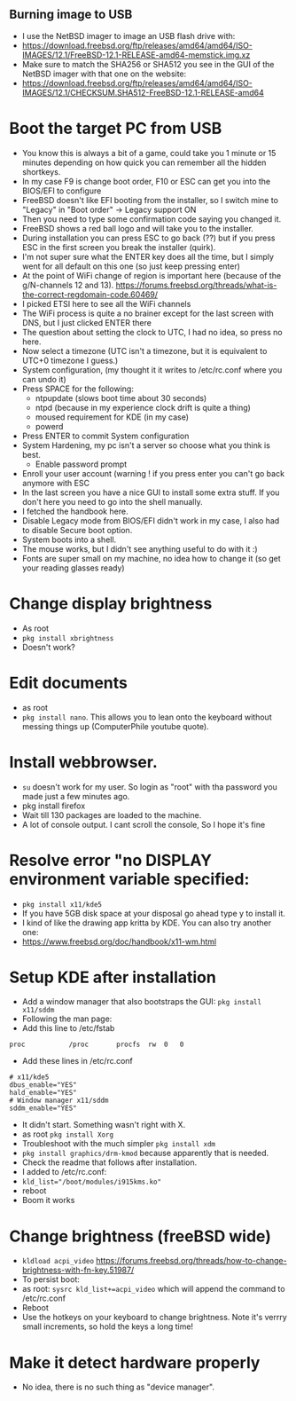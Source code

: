 ## Burning image to USB

- I use the NetBSD imager to image an USB flash drive with:
- https://download.freebsd.org/ftp/releases/amd64/amd64/ISO-IMAGES/12.1/FreeBSD-12.1-RELEASE-amd64-memstick.img.xz
- Make sure to match the SHA256 or SHA512 you see in the GUI of the NetBSD imager with that one on the website:
- https://download.freebsd.org/ftp/releases/amd64/amd64/ISO-IMAGES/12.1/CHECKSUM.SHA512-FreeBSD-12.1-RELEASE-amd64

# Boot the target PC from USB
- You know this is always a bit of a game, could take you 1 minute or 15 minutes depending on how quick you can remember all the hidden shortkeys.
- In my case F9 is change boot order, F10 or ESC can get you into the BIOS/EFI to configure
- FreeBSD doesn't like EFI booting from the installer, so I switch mine to "Legacy" in "Boot order" -> Legacy support ON
- Then you need to type some confirmation code saying you changed it.
- FreeBSD shows a red ball logo and will take you to the installer.
- During installation you can press ESC to go back (??) but if you press ESC in the first screen you break the installer (quirk).
- I'm not super sure what the ENTER key does all the time, but I simply went for all default on this one (so just keep pressing enter)
- At the point of WiFi change of region is important here (because of the g/N-channels 12 and 13). https://forums.freebsd.org/threads/what-is-the-correct-regdomain-code.60469/
- I picked ETSI here to see all the WiFi channels
- The WiFi process is quite a no brainer except for the last screen with DNS, but I just clicked ENTER there
- The question about setting the clock to UTC, I had no idea, so press no here.
- Now select a timezone (UTC isn't a timezone, but it is equivalent to UTC+0 timezone I guess.)
- System configuration, (my thought it it writes to /etc/rc.conf where you can undo it)
- Press SPACE for the following:
  - ntpupdate (slows boot time about 30 seconds)
  - ntpd (because in my experience clock drift is quite a thing)
  - moused requirement for KDE (in my case)
  - powerd
- Press ENTER to commit System configuration
- System Hardening, my pc isn't a server so choose what you think is best.
  - Enable password prompt
- Enroll your user account (warning ! if you press enter you can't go back anymore with ESC
- In the last screen you have a nice GUI to install some extra stuff. If you don't here you need to go into the shell manually.
- I fetched the handbook here. 
- Disable Legacy mode from BIOS/EFI didn't work in my case, I also had to disable Secure boot option.
- System boots into a shell.
- The mouse works, but I didn't see anything useful to do with it :)
- Fonts are super small on my machine, no idea how to change it (so get your reading glasses ready)

# Change display brightness
- As root
- ```pkg install xbrightness```
- Doesn't work?

# Edit documents
- as root
- ```pkg install nano```. This allows you to lean onto the keyboard without messing things up (ComputerPhile youtube quote).



# Install webbrowser.
- ```su``` doesn't work for my user. So login as "root" with tha password you made just a few minutes ago.
- pkg install firefox
- Wait till 130 packages are loaded to the machine.
- A lot of console output. I cant scroll the console, So I hope it's fine

# Resolve error "no DISPLAY environment variable specified: 
- ```pkg install x11/kde5```
- If you have 5GB disk space at your disposal go ahead type y to install it.
- I kind of like the drawing app kritta by KDE. You can also try another one:
- https://www.freebsd.org/doc/handbook/x11-wm.html

# Setup KDE after installation
- Add a window manager that also bootstraps the GUI: ```pkg install x11/sddm```
- Following the man page:
- Add this line to /etc/fstab 
```
proc           /proc       procfs  rw  0   0
```
- Add these lines in /etc/rc.conf
```
# x11/kde5
dbus_enable="YES"
hald_enable="YES"
# Window manager x11/sddm
sddm_enable="YES"
```
- It didn't start. Something wasn't right with X.
- as root ```pkg install Xorg```
- Troubleshoot with the much simpler ```pkg install xdm```
- ```pkg install graphics/drm-kmod``` because apparently that is needed.
- Check the readme that follows after installation.
- I added to /etc/rc.conf:
- ```kld_list="/boot/modules/i915kms.ko" ```
- reboot
- Boom it works

# Change brightness (freeBSD wide)
- ```kldload acpi_video``` https://forums.freebsd.org/threads/how-to-change-brightness-with-fn-key.51987/
- To persist boot:
- as root: ```sysrc kld_list+=acpi_video``` which will append the command to /etc/rc.conf
- Reboot
- Use the hotkeys on your keyboard to change brightness. Note it's verrry small increments, so hold the keys a long time!

# Make it detect hardware properly
- No idea, there is no such thing as "device manager".
